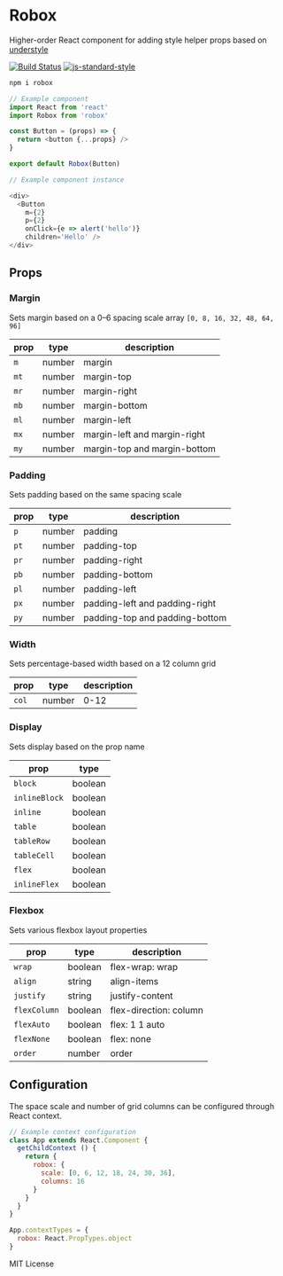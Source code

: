 
# Robox

Higher-order React component for adding style helper props based on [understyle](https://github.com/jxnblk/understyle)

[![Build Status](https://travis-ci.org/jxnblk/robox.svg?branch=master)](https://travis-ci.org/jxnblk/robox)
[![js-standard-style](https://img.shields.io/badge/code%20style-standard-brightgreen.svg)](http://standardjs.com/)

```sh
npm i robox
```

```js
// Example component
import React from 'react'
import Robox from 'robox'

const Button = (props) => {
  return <button {...props} />
}

export default Robox(Button)
```

```js
// Example component instance

<div>
  <Button
    m={2}
    p={2}
    onClick={e => alert('hello')}
    children='Hello' />
</div>
```

## Props

### Margin

Sets margin based on a 0–6 spacing scale array `[0, 8, 16, 32, 48, 64, 96]`

prop | type | description
-----|------|------------
`m`  | number | margin
`mt` | number | margin-top
`mr` | number | margin-right
`mb` | number | margin-bottom
`ml` | number | margin-left
`mx` | number | margin-left and margin-right
`my` | number | margin-top and margin-bottom

### Padding

Sets padding based on the same spacing scale

prop | type | description
-----|------|------------
`p`  | number | padding
`pt` | number | padding-top
`pr` | number | padding-right
`pb` | number | padding-bottom
`pl` | number | padding-left
`px` | number | padding-left and padding-right
`py` | number | padding-top and padding-bottom

### Width

Sets percentage-based width based on a 12 column grid

prop | type | description
-----|------|------------
`col`| number | 0-12

### Display

Sets display based on the prop name

prop | type
-----|------
`block`| boolean
`inlineBlock`| boolean
`inline`| boolean
`table`| boolean
`tableRow`| boolean
`tableCell`| boolean
`flex`| boolean
`inlineFlex`| boolean

### Flexbox

Sets various flexbox layout properties

prop | type | description
-----|------|------------
`wrap`    | boolean | flex-wrap: wrap
`align`   | string  | align-items
`justify` | string  | justify-content
`flexColumn`| boolean | flex-direction: column
`flexAuto`| boolean | flex: 1 1 auto
`flexNone`| boolean | flex: none
`order`   | number  | order

## Configuration

The space scale and number of grid columns can be configured through React context.

```js
// Example context configuration
class App extends React.Component {
  getChildContext () {
    return {
      robox: {
        scale: [0, 6, 12, 18, 24, 30, 36],
        columns: 16
      }
    }
  }
}

App.contextTypes = {
  robox: React.PropTypes.object
}
```


MIT License

